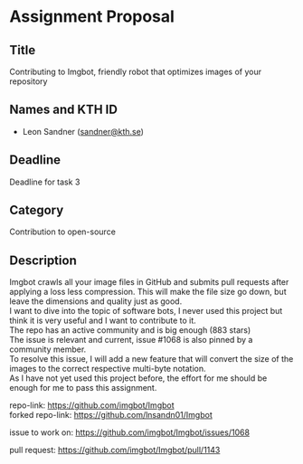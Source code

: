 # Assignment Proposal

## Title

Contributing to Imgbot, friendly robot that optimizes images of your repository

## Names and KTH ID

- Leon Sandner (sandner@kth.se)

## Deadline

Deadline for task 3

## Category

Contribution to open-source

## Description
Imgbot crawls all your image files in GitHub and submits pull requests after applying a loss less compression. 
This will make the file size go down, but leave the dimensions and quality just as good. <br>
I want to dive into the topic of software bots, I never used this project but think it is very useful and I want to contribute to it. <br>
The repo has an active community and is big enough (883 stars)<br>
The issue is relevant and current, issue #1068 is also pinned by a community member. <br>
To resolve this issue, I will add a new feature that will convert the size of the images to the correct respective multi-byte notation.</br>
As I have not yet used this project before, the effort for me should be enough for me to pass this assignment.

repo-link: https://github.com/imgbot/Imgbot <br>
forked repo-link: https://github.com/lnsandn01/Imgbot <br>

issue to work on: https://github.com/imgbot/Imgbot/issues/1068 <br>

pull request: https://github.com/imgbot/Imgbot/pull/1143 <br>